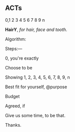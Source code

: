 ACTs
----

0,1 2 3 4 5 6 7 8 9 n

<b>HairY</b>, <i>for hair, face and tooth</i>.

Algorithm:

Steps:—

0, you're exactly 

Choose to be

Showing 1, 2, 3, 4, 5, 6, 7, 8, 9, n

Best fit for yourself, @purpose

Budget

Agreed, if 

Give us some time, to be that. 

Thanks.
